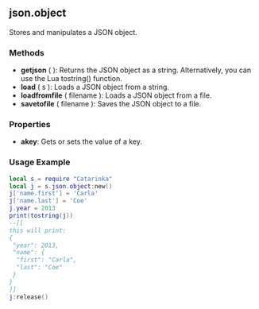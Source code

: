 ## json.object

Stores and manipulates a JSON object.

### Methods

* **getjson** ( ): Returns the JSON object as a string. Alternatively, you can use the Lua tostring() function.
* **load** ( s ): Loads a JSON object from a string.
* **loadfromfile** ( filename ): Loads a JSON object from a file.
* **savetofile** ( filename ): Saves the JSON object to a file.

### Properties

* **akey**: Gets or sets the value of a key.

### Usage Example

```lua
local s = require "Catarinka"
local j = s.json.object:new()
j['name.first'] = 'Carla'
j['name.last'] = 'Coe'
j.year = 2013
print(tostring(j))
--[[
this will print:
{
 "year": 2013,
 "name": {
  "first": "Carla",
  "last": "Coe"
 }
}
]]
j:release()
```